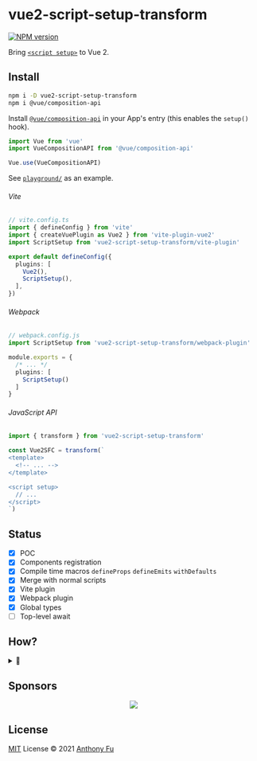# vue2-script-setup-transform

[![NPM version](https://img.shields.io/npm/v/vue2-script-setup-transform?color=a1b858&label=)](https://www.npmjs.com/package/vue2-script-setup-transform)

Bring [`<script setup>`](https://github.com/vuejs/rfcs/blob/master/active-rfcs/0040-script-setup.md) to Vue 2.

## Install

```bash
npm i -D vue2-script-setup-transform
npm i @vue/composition-api
```

Install [`@vue/composition-api`](https://github.com/vuejs/composition-api) in your App's entry (this enables the `setup()` hook).

```ts
import Vue from 'vue'
import VueCompositionAPI from '@vue/composition-api'

Vue.use(VueCompositionAPI)
```

See [`playground/`](./playground/) as an example.

###### Vite

```ts
// vite.config.ts
import { defineConfig } from 'vite'
import { createVuePlugin as Vue2 } from 'vite-plugin-vue2'
import ScriptSetup from 'vue2-script-setup-transform/vite-plugin'

export default defineConfig({
  plugins: [
    Vue2(),
    ScriptSetup(),
  ],
})
```

###### Webpack

```ts
// webpack.config.js
import ScriptSetup from 'vue2-script-setup-transform/webpack-plugin'

module.exports = {
  /* ... */
  plugins: [
    ScriptSetup()
  ]
}
```

###### JavaScript API

```ts
import { transform } from 'vue2-script-setup-transform'

const Vue2SFC = transform(`
<template>
  <!-- ... -->
</template>

<script setup>
  // ...
</script>
`)
```

## Status

- [x] POC
- [x] Components registration
- [x] Compile time macros `defineProps` `defineEmits` `withDefaults`
- [x] Merge with normal scripts
- [x] Vite plugin
- [x] Webpack plugin
- [x] Global types
- [ ] Top-level await

## How?

<details>
  <summary>
    👀
  </summary>

![image](https://user-images.githubusercontent.com/11247099/130307245-20f9342e-377b-4565-b55d-1b91741b5c0f.png)

It's made possible by transforming the SFC back to normal `<script>` and let the Vue 2 SFC compiler handle the rest.

</details>

## Sponsors

<p align="center">
  <a href="https://cdn.jsdelivr.net/gh/antfu/static/sponsors.svg">
    <img src='https://cdn.jsdelivr.net/gh/antfu/static/sponsors.svg'/>
  </a>
</p>

## License

[MIT](./LICENSE) License © 2021 [Anthony Fu](https://github.com/antfu)

